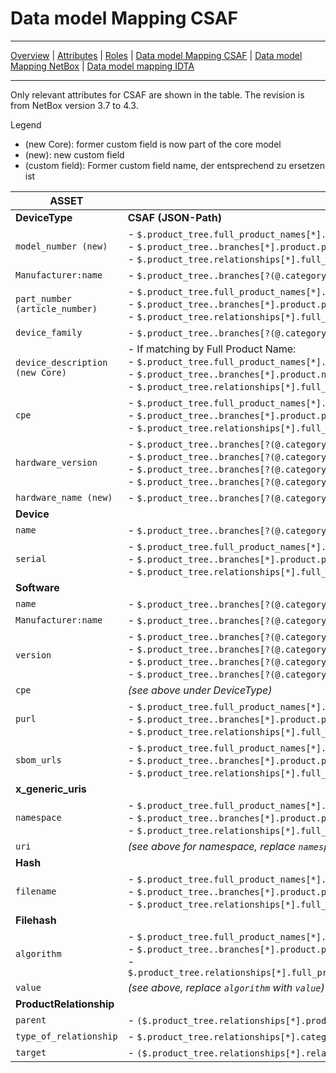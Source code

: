 # Data model Mapping CSAF

---

[Overview](datamodel.md) | [Attributes](datamodel_attributes.md) | [Roles](datamodel_roles.md) | [Data model Mapping CSAF](datamodel_csaf.md) | [Data model Mapping NetBox](datamodel_netbox.md) | [Data model mapping IDTA](Discussion_datamodel.md)

---

Only relevant attributes for CSAF are shown in the table. The revision is from NetBox version 3.7 to 4.3.

Legend

- (new Core): former custom field is now part of the core model
- (new): new custom field
- (custom field): Former custom field name, der entsprechend zu ersetzen ist

| **ASSET**                       | |
| ------------------------------- | ------------------------------------------------------------------------ |
| **DeviceType**                  |  **CSAF (JSON-Path)**|
| `model_number (new)`            | - `$.product_tree.full_product_names[*].product_identification_helper.model_numbers[*]`<br>- `$.product_tree..branches[*].product.product_identification_helper.model_numbers[*]`<br>- `$.product_tree.relationships[*].full_product_name.product_identification_helper.model_numbers[*]` |
| `Manufacturer:name`             | - `$.product_tree..branches[?(@.category=="vendor")].name`|
| `part_number (article_number)`  | - `$.product_tree.full_product_names[*].product_identification_helper.skus[*]`<br>- `$.product_tree..branches[*].product.product_identification_helper.skus[*]`<br>- `$.product_tree.relationships[*].full_product_name.product_identification_helper.skus[*]`|
| `device_family`                 | - `$.product_tree..branches[?(@.category=="product_family")].name`|
| `device_description (new Core)` | - If matching by Full Product Name:<br>- `$.product_tree.full_product_names[*].name`<br>  - `$.product_tree..branches[*].product.name`<br>  - `$.product_tree.relationships[*].full_product_name.name`|
| `cpe`                           | - `$.product_tree.full_product_names[*].product_identification_helper.cpe`<br>- `$.product_tree..branches[*].product.product_identification_helper.cpe`<br>- `$.product_tree.relationships[*].full_product_name.product_identification_helper.cpe`                                        |
| `hardware_version`              | - `$.product_tree..branches[?(@.category=="product_version")].name`<br>- `$.product_tree..branches[?(@.category=="service_pack")].name`<br>- `$.product_tree..branches[?(@.category=="patch_level")].name`<br>- `$.product_tree..branches[?(@.category=="product_version_range")].name`   |
| `hardware_name (new)`           | - `$.product_tree..branches[?(@.category=="product_name")].name`  |
| **Device**                      |   |
| `name`                          | - `$.product_tree..branches[?(@.category=="host_name")].name`  |
| `serial`                        | - `$.product_tree.full_product_names[*].product_identification_helper.serial_number[*]`<br>- `$.product_tree..branches[*].product.product_identification_helper.serial_number[*]`<br>- `$.product_tree.relationships[*].full_product_name.product_identification_helper.serial_number[*]` |
| **Software**                    |   |
| `name`                          | - `$.product_tree..branches[?(@.category=="product_name")].name` |
| `Manufacturer:name`             | - `$.product_tree..branches[?(@.category=="vendor")].name`  |
| `version`                       | - `$.product_tree..branches[?(@.category=="product_version")].name`<br>- `$.product_tree..branches[?(@.category=="service_pack")].name`<br>- `$.product_tree..branches[?(@.category=="patch_level")].name`<br>- `$.product_tree..branches[?(@.category=="product_version_range")].name`                                                         |
| `cpe`                           | *(see above under DeviceType)* |
| `purl`                          | - `$.product_tree.full_product_names[*].product_identification_helper.purl`<br>- `$.product_tree..branches[*].product.product_identification_helper.purl`<br>- `$.product_tree.relationships[*].full_product_name.product_identification_helper.purl`|
| `sbom_urls`                     | - `$.product_tree.full_product_names[*].product_identification_helper.sbom_urls`<br>- `$.product_tree..branches[*].product.product_identification_helper.sbom_urls`<br>- `$.product_tree.relationships[*].full_product_name.product_identification_helper.sbom_urls` |
| **x\_generic\_uris**            |           |
| `namespace`                     | - `$.product_tree.full_product_names[*].product_identification_helper.x_generic_uris[*].namespace`<br>- `$.product_tree..branches[*].product.product_identification_helper.x_generic_uris[*].namespace`<br>- `$.product_tree.relationships[*].full_product_name.product_identification_helper.x_generic_uris[*].namespace`                      |
| `uri`                           | *(see above for namespace, replace `namespace` with `uri`)*|
| **Hash**                        |                                                              |
| `filename`                      | - `$.product_tree.full_product_names[*].product_identification_helper.hashes[*].filename`<br>- `$.product_tree..branches[*].product.product_identification_helper.hashes[*].filename`<br>- `$.product_tree.relationships[*].full_product_name.product_identification_helper.hashes[*].filename`                                                 |
| **Filehash**                    |                                                                    |
| `algorithm`                     | - `$.product_tree.full_product_names[*].product_identification_helper.hashes[*].file_hashes[*].algorithm`<br>- `$.product_tree..branches[*].product.product_identification_helper.hashes[*].file_hashes[*].algorithm`<br>- `$.product_tree.relationships[*].full_product_name.product_identification_helper.hashes[*].file_hashes[*].algorithm` |
| `value`                         | *(see above, replace `algorithm` with `value`)* |
| **ProductRelationship**         |                                                   |
| `parent`                        | - `($.product_tree.relationships[*].product_reference)` => differenzieren @mrt|
| `type_of_relationship`          | - `$.product_tree.relationships[*].category`|
| `target`                        | - `($.product_tree.relationships[*].relates_to_product_reference)` => differenzieren @mrt|
